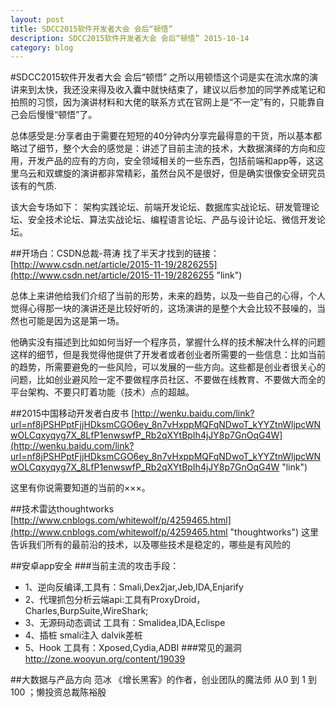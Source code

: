 ```yaml
---
layout: post
title: SDCC2015软件开发者大会 会后“顿悟”
description: SDCC2015软件开发者大会 会后“顿悟” 2015-10-14
category: blog
---
```


#SDCC2015软件开发者大会 会后“顿悟”
之所以用顿悟这个词是实在流水席的演讲来到太快，我还没来得及收入囊中就快结束了，建议以后参加的同学养成笔记和拍照的习惯，因为演讲材料和大佬的联系方式在官网上是“不一定”有的，只能靠自己会后慢慢“顿悟”了。

总体感受是:分享者由于需要在短短的40分钟内分享完最得意的干货，所以基本都略过了细节，整个大会的感觉是：讲述了目前主流的技术，大数据演绎的方向和应用，开发产品的应有的方向，安全领域相关的一些东西，包括前端和app等，这这里乌云和双螺旋的演讲都非常精彩，虽然台风不是很好，但是确实很像安全研究员该有的气质.

该大会专场如下：
架构实践论坛、前端开发论坛、数据库实战论坛、研发管理论坛、安全技术论坛、算法实战论坛、编程语言论坛、产品与设计论坛、微信开发论坛。

##开场白：CSDN总裁-蒋涛
找了半天才找到的链接：
[http://www.csdn.net/article/2015-11-19/2826255](http://www.csdn.net/article/2015-11-19/2826255 "link")

总体上来讲他给我们介绍了当前的形势，未来的趋势，以及一些自己的心得，个人觉得心得那一块的演讲还是比较好听的，这场演讲的是整个大会比较不鼓噪的，当然也可能是因为这是第一场。

他确实没有描述到比如如何当好一个程序员，掌握什么样的技术解决什么样的问题这样的细节，但是我觉得他提供了开发者或者创业者所需要的一些信息：比如当前的趋势，所需要避免的一些风险，可以发展的一些方向。这些都是创业者很关心的问题，比如创业避风险一定不要做程序员社区、不要做在线教育、不要做大而全的平台架构、不要只盯着功能（技术）点的超越。

##2015中国移动开发者白皮书
[http://wenku.baidu.com/link?url=nf8jPSHPptFjjHDksmCGO6ey_8n7vHxppMQFqNDwoT_kYYZtnWljpcWNwOLCqxyqyg7X_8LfP1enwswfP_Rb2qXYtBpIh4jJY8p7GnOqG4W](http://wenku.baidu.com/link?url=nf8jPSHPptFjjHDksmCGO6ey_8n7vHxppMQFqNDwoT_kYYZtnWljpcWNwOLCqxyqyg7X_8LfP1enwswfP_Rb2qXYtBpIh4jJY8p7GnOqG4W "link")

这里有你说需要知道的当前的×××。

##技术雷达thoughtworks
[http://www.cnblogs.com/whitewolf/p/4259465.html](http://www.cnblogs.com/whitewolf/p/4259465.html "thoughtworks")
这里告诉我们所有的最前沿的技术，以及哪些技术是稳定的，哪些是有风险的

##安卓app安全
###当前主流的攻击手段：
- 1、逆向反编译,工具有：Smali,Dex2jar,Jeb,IDA,Enjarify
- 2、代理抓包分析云端api:工具有ProxyDroid，Charles,BurpSuite,WireShark;
- 3、无源码动态调试 工具有：Smalidea,IDA,Eclispe
- 4、插桩 smali注入 dalvik差桩
- 5、Hook 工具有：Xposed,Cydia,ADBI
###常见的漏洞
http://zone.wooyun.org/content/19039


##大数据与产品方向
范冰 《增长黑客》的作者，创业团队的魔法师
从0 到 1 到 100 ；懒投资总裁陈裕殷





